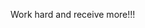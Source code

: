 Work hard and receive more!!!

<!---
Botir-Muradullayev/Botir-Muradullayev is a ✨ special ✨ repository because its `README.md` (this file) appears on your GitHub profile.
You can click the Preview link to take a look at your changes.
--->
